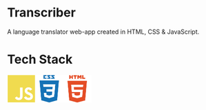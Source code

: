 # Transcriber
A language translator web-app created in HTML, CSS &amp; JavaScript.
# Tech Stack
<div align="left">
  <div style="display: flex; align-items: flex-start;">
  <img src="https://github.com/devicons/devicon/blob/master/icons/javascript/javascript-plain.svg" alt="icon" width="65" height="65" />
  <img src="https://github.com/devicons/devicon/blob/master/icons/css3/css3-plain-wordmark.svg" alt="icon" width="65" height="65" />
  <img src="https://github.com/devicons/devicon/blob/master/icons/html5/html5-plain-wordmark.svg" alt="html5" width="65" height="65" /></div>
</div>

